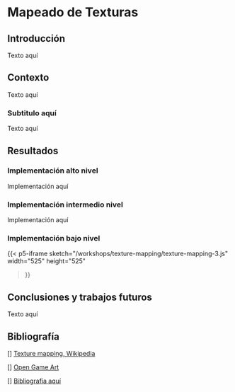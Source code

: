 # Mapeado de Texturas

## Introducción
<div style="text-align: justify">
Texto aquí
</div>

## Contexto
<div style="text-align: justify">
Texto aquí
</div>

### Subtitulo aquí
<div style="text-align: justify">
Texto aquí
</div>

## Resultados
### Implementación alto nivel
Implementación aquí

### Implementación intermedio nivel
Implementación aquí

### Implementación bajo nivel
   
{{< p5-iframe sketch="/workshops/texture-mapping/texture-mapping-3.js"  
   width="525" height="525"
>}}

## Conclusiones y trabajos futuros
<div style="text-align: justify">
Texto aquí
</div>

## Bibliografía
[]
[Texture mapping, Wikipedia](https://en.wikipedia.org/wiki/Texture_mapping)

[]
[Open Game Art](https://opengameart.org/content/rpg-item-collection-3)

[]
[Bibliografía aquí](link-here)